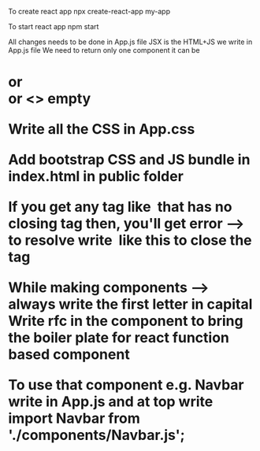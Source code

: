 To create react app 
npx create-react-app my-app

To start react app
npm start

All changes needs to be done in App.js file 
JSX is the HTML+JS we write in App.js file
We need to return only one component it can be <h1> or <div> or <> empty 

Write all the CSS in App.css

Add bootstrap CSS and JS bundle in index.html in public folder

If you get any tag like <img> that has no closing tag then,
you'll get error --> to resolve write <img /> like this to close the tag

While making components --> always write the first letter in capital
Write rfc in the component to bring the boiler plate for react function based component

To use that component e.g. Navbar
write <Navbar/> in App.js and at top write import Navbar from './components/Navbar.js';